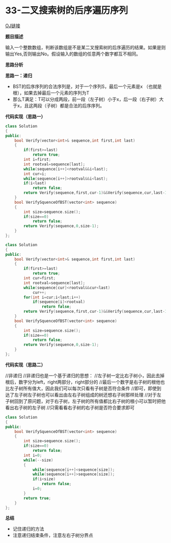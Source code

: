 # 33-二叉搜索树的后序遍历序列

[OJ链接](https://www.nowcoder.com/practice/a861533d45854474ac791d90e447bafd?tpId=13&tqId=11176&tPage=2&rp=1&ru=%2Fta%2Fcoding-interviews&qru=%2Fta%2Fcoding-interviews%2Fquestion-ranking)

**题目描述**

输入一个整数数组，判断该数组是不是某二叉搜索树的后序遍历的结果。如果是则输出Yes,否则输出No。假设输入的数组的任意两个数字都互不相同。

**思路分析**

**思路一：递归** 

* BST的后序序列的合法序列是，对于一个序列S，最后一个元素是x （也就是根），如果去掉最后一个元素的序列为T
* 那么T满足：T可以分成两段，前一段（左子树）小于x，后一段（右子树）大于x，且这两段（子树）都是合法的后序序列。

**代码实现（思路一）**

```c++
class Solution
{
public:
    bool Verify(vector<int>& sequence,int first,int last)
    {
        if(first>=last)
            return true;
        int i=first;
        int rootval=sequence[last];
        while(sequence[i++]<rootval&&i<last);
        int cur=i;
        while(sequence[i++]>rootval&&i<last);
        if(i<last)
            return false;
        return Verify(sequence,first,cur-1)&&Verify(sequence,cur,last-1);
    }
    bool VerifySquenceOfBST(vector<int> sequence)
    {
        int size=sequence.size();
        if(size==0)
            return false;
        return Verify(sequence,0,size-1);
    }
};
```

```c++
class Solution
{
public:
    bool Verify(vector<int>& sequence,int first,int last)
    {
        if(first>=last)
            return true;
        int cur=first;
        int rootval=sequence[last];
        while(sequence[cur]<rootval&&cur<last)
            cur++;
        for(int i=cur;i<last;i++)
            if(sequence[i]<rootval)
                return false;
        return Verify(sequence,first,cur-1)&&Verify(sequence,cur,last-1);
    }
    bool VerifySquenceOfBST(vector<int> sequence)
    {
        int size=sequence.size();
        if(size==0)
            return false;
        return Verify(sequence,0,size-1);
    }
};
```

**代码实现（思路二）**

//非递归 
//非递归也是一个基于递归的思想：
//左子树一定比右子树小，因此去掉根后，数字分为left，right两部分，right部分的
//最后一个数字是右子树的根他也比左子树所有值大，因此我们可以每次只看有子树是否符合条件
//即可，即使到达了左子树左子树也可以看出由左右子树组成的树还想右子树那样处理
//对于左子树回到了原问题，对于右子树，左子树的所有值都比右子树的根小可以暂时把他看出右子树的左子树
//只需看看右子树的右子树是否符合要求即可

```c++
class Solution 
{
public:
    bool VerifySquenceOfBST(vector<int> sequence) 
    {
        int size=sequence.size();
        if(size==0)
            return false;
        int i=0;
        while(--size)
        {
            while(sequence[i++]<sequence[size]);
            while(sequence[i++]>sequence[size]);
            if(i<size)
                return false;
            i=0;
        }
        return true;
    }
};
```

**总结**

* 记住递归的方法
* 注意递归结束条件，注意左右子树分界点



